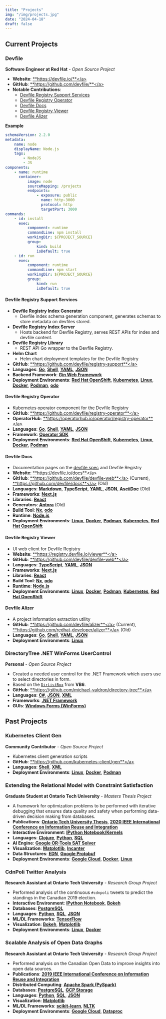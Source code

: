 ```yaml
---
title: "Projects"
img: "/img/projects.jpg"
date: "2024-04-18"
draft: false
---
```


## Current Projects

### Devfile
**Software Engineer at Red Hat** - *Open Source Project*
- **Website**: <a href="https://devfile.io" target="_blank">**https://devfile.io/**</a>
- **GitHub**: <a href="https://github.com/devfile/" target="_blank">**https://github.com/devfile/**</a>
- **Notable Contributions**:
    - [Devfile Registry Support Services](/projects/#devfile-registry-support-services)
    - [Devfile Registry Operator](/projects/#devfile-registry-operator)
    - [Devfile Docs](/projects/#devfile-docs)
    - [Devfile Registry Viewer](/projects/#devfile-registry-viewer)
    - [Devfile Alizer](/projects/#devfile-alizer)

**Example**

```yaml
schemaVersion: 2.2.0
metadata:
    name: node
    displayName: Node.js
    tags:
        - NodeJS
        - JS
components:
    - name: runtime
      container:
          image: node
          sourceMapping: /projects
          endpoints:
              - exposure: public
                name: http-3000
                protocol: http
                targetPort: 3000
commands:
    - id: install
      exec:
          component: runtime
          commandLine: npm install
          workingDir: ${PROJECT_SOURCE}
          group:
              kind: build
              isDefault: true
    - id: run
      exec:
          component: runtime
          commandLine: npm start
          workingDir: ${PROJECT_SOURCE}
          group:
              kind: run
              isDefault: true
```

#### Devfile Registry Support Services
- **Devfile Registry Index Generator**
    - Devfile index schema generation component, generates schemas to store metadata on devfiles stored. 
- **Devfile Registry Index Server**
    - Hosts backend for Devfile Registry, serves REST APIs for index and devfile content.
- **Devfile Registry Library**
    - REST API Go wrapper to the Devfile Registry.
- **Helm Chart**
    - Helm chart deployment templates for the Devfile Registry
- **GitHub**: <a href="https://github.com/devfile/registry-support" target="_blank">**https://github.com/devfile/registry-support**</a>
- **Languages**: <a href="https://go.dev/" target="_blank">**Go**</a>, <a href="https://en.wikipedia.org/wiki/Shell_script" target="_blank">**Shell**</a>, <a href="https://www.redhat.com/en/topics/automation/what-is-yaml" target="_blank">**YAML**</a>, <a href="https://www.json.org/json-en.html" target="_blank">**JSON**</a>
- **Backend Framework**: <a href="https://github.com/gin-gonic/gin" target="_blank">**Gin Web Framework**</a>
- **Deployment Environments**: <a href="https://cloud.redhat.com/learn/what-is-openshift" target="_blank">**Red Hat OpenShift**</a>, <a href="https://kubernetes.io/" target="_blank">**Kubernetes**</a>, <a href="https://en.wikipedia.org/wiki/Linux" target="_blank">**Linux**</a>, <a href="https://www.docker.com/" target="_target">**Docker**</a>, <a href="https://podman.io/" target="_blank">**Podman**</a>, <a href="https://odo.dev/" target="_blank">**odo**</a>

#### Devfile Registry Operator
- Kubernetes operator component for the Devfile Registry
- **GitHub**: <a href="https://github.com/devfile/registry-operator" target="_blank">**https://github.com/devfile/registry-operator**</a>
- **OperatorHub**: <a href="https://operatorhub.io/operator/registry-operator" target="_blank">**https://operatorhub.io/operator/registry-operator**</a>
- **Languages**: <a href="https://go.dev/" target="_blank">**Go**</a>, <a href="https://en.wikipedia.org/wiki/Shell_script" target="_blank">**Shell**</a>, <a href="https://www.redhat.com/en/topics/automation/what-is-yaml" target="_blank">**YAML**</a>, <a href="https://www.json.org/json-en.html" target="_blank">**JSON**</a>
- **Framework**: <a href="https://sdk.operatorframework.io/" target="_blank">**Operator SDK**</a>
- **Deployment Environments**: <a href="https://cloud.redhat.com/learn/what-is-openshift" target="_blank">**Red Hat OpenShift**</a>, <a href="https://kubernetes.io/" target="_blank">**Kubernetes**</a>, <a href="https://en.wikipedia.org/wiki/Linux" target="_blank">**Linux**</a>, <a href="https://www.docker.com/" target="_target">**Docker**</a>, <a href="https://podman.io/" target="_blank">**Podman**</a>

#### Devfile Docs
- Documentation pages on the <a href="https://github.com/devfile/api" target="_blank">devfile spec</a> and Devfile Registry
- **Website**: <a href="https://devfile.io/docs" target="_blank">**https://devfile.io/docs**</a>
- **GitHub**: <a href="https://github.com/devfile/devfile-web" target="_blank">**https://github.com/devfile/devfile-web**</a> (Current), <a href="https://github.com/devfile/docs" target="_blank">**https://github.com/devfile/docs**</a> (Old)
- **Languages**: <a href="https://daringfireball.net/projects/markdown/" target="_blank">**Markdown**</a>, <a href="https://www.typescriptlang.org/" target="_blank">**TypeScript**</a>, <a href="https://www.redhat.com/en/topics/automation/what-is-yaml" target="_blank">**YAML**</a>, <a href="https://www.json.org/json-en.html" target="_blank">**JSON**</a>, <a href="https://asciidoc.org/" target="_blank">**AsciiDoc**</a> (Old)
- **Frameworks**: <a href="https://nextjs.org/" target="_blank">**Next.js**</a>
- **Libraries**: <a href="https://reactjs.org/" target="_blank">**React**</a>
- **Generators**: <a href="https://antora.org/" target="_blank">**Antora**</a> (Old)
- **Build Tool**: <a href="https://nx.dev/" target="_blank">**Nx**</a>, <a href="https://odo.dev/" target="_blank">**odo**</a>
- **Runtime**: <a href="https://nodejs.org/" target="_blank">**Node.js**</a>
- **Deployment Environments**: <a href="https://en.wikipedia.org/wiki/Linux" target="_blank">**Linux**</a>, <a href="https://www.docker.com/" target="_target">**Docker**</a>, <a href="https://podman.io/" target="_blank">**Podman**</a>, <a href="https://kubernetes.io/" target="_blank">**Kubernetes**</a>, <a href="https://cloud.redhat.com/learn/what-is-openshift" target="_blank">**Red Hat OpenShift**</a>

#### Devfile Registry Viewer
- UI web client for Devfile Registry
- **Website**: <a href="https://registry.devfile.io/viewer" target="_blank">**https://registry.devfile.io/viewer**</a>
- **GitHub**: <a href="https://github.com/devfile/devfile-web" target="_blank">**https://github.com/devfile/devfile-web**</a>
- **Languages**: <a href="https://www.typescriptlang.org/" target="_blank">**TypeScript**</a>, <a href="https://www.redhat.com/en/topics/automation/what-is-yaml" target="_blank">**YAML**</a>, <a href="https://www.json.org/json-en.html" target="_blank">**JSON**</a>
- **Frameworks**: <a href="https://nextjs.org/" target="_blank">**Next.js**</a>
- **Libraries**: <a href="https://reactjs.org/" target="_blank">**React**</a>
- **Build Tool**: <a href="https://nx.dev/" target="_blank">**Nx**</a>, <a href="https://odo.dev/" target="_blank">**odo**</a>
- **Runtime**: <a href="https://nodejs.org/" target="_blank">**Node.js**</a>
- **Deployment Environments**: <a href="https://en.wikipedia.org/wiki/Linux" target="_blank">**Linux**</a>, <a href="https://www.docker.com/" target="_target">**Docker**</a>, <a href="https://podman.io/" target="_blank">**Podman**</a>, <a href="https://kubernetes.io/" target="_blank">**Kubernetes**</a>, <a href="https://cloud.redhat.com/learn/what-is-openshift" target="_blank">**Red Hat OpenShift**</a>

#### Devfile Alizer
- A project information extraction utility
- **GitHub**: <a href="https://github.com/devfile/alizer" target="_blank">**https://github.com/devfile/alizer**</a> (Current), <a href="https://github.com/redhat-developer/alizer" target="_blank">**https://github.com/redhat-developer/alizer**</a> (Old)
- **Languages**: <a href="https://go.dev/" target="_blank">**Go**</a>, <a href="https://en.wikipedia.org/wiki/Shell_script" target="_blank">**Shell**</a>, <a href="https://www.redhat.com/en/topics/automation/what-is-yaml" target="_blank">**YAML**</a>, <a href="https://www.json.org/json-en.html" target="_blank">**JSON**</a>
- **Deployment Environments**: <a href="https://en.wikipedia.org/wiki/Linux" target="_blank">**Linux**</a>

### DirectoryTree .NET WinForms UserControl
**Personal** - *Open Source Project*
- Created a needed user control for the .NET Framework which users use to select directories in form.
- Based on the <a href="https://docs.microsoft.com/en-us/dotnet/api/microsoft.visualbasic.compatibility.vb6.dirlistbox?view=netframework-4.8" target="_blank">`DirListBox`</a> from **VB6**.
- **GitHub**: <a href="https://github.com/michael-valdron/directory-tree" target="_blank">**https://github.com/michael-valdron/directory-tree**</a>
- **Languages**: <a href="https://docs.microsoft.com/en-us/dotnet/csharp/" target="_blank">**C#**</a>, <a href="https://www.json.org/json-en.html" target="_blank">**JSON**</a>, <a href="https://www.w3.org/XML/" target="_blank">**XML**</a>
- **Frameworks**: <a href="https://dotnet.microsoft.com/learn/dotnet/what-is-dotnet-framework" target="_blank">**.NET Framework**</a>
- **GUIs**: <a href="https://docs.microsoft.com/en-us/dotnet/desktop/winforms/?view=netdesktop-5.0" target="_blank">**Windows Forms (WinForms)**</a>

## Past Projects

### Kubernetes Client Gen
**Community Contributor** - *Open Source Project*
- Kubernetes client generation scripts
- **GitHub**: <a href="https://github.com/kubernetes-client/gen" target="_blank">**https://github.com/kubernetes-client/gen**</a>
- **Languages**: <a href="https://en.wikipedia.org/wiki/Shell_script" target="_blank">**Shell**</a>, <a href="https://www.w3.org/XML/" target="_blank">**XML**</a>
- **Deployment Environments**: <a href="https://en.wikipedia.org/wiki/Linux" target="_blank">**Linux**</a>, <a href="https://www.docker.com/" target="_target">**Docker**</a>, <a href="https://podman.io/" target="_blank">**Podman**</a>

### Extending the Relational Model with Constraint Satisfaction 
**Graduate Student at Ontario Tech University** - *Masters Thesis Project*
- A framework for optimization problems to be performed with iterative debugging that ensures data quality and safety when performing data-driven decision making from databases.
- **Publications**: <a href="http://ir.library.dc-uoit.ca/handle/10155/1282" target="__blank">**Ontario Tech University Thesis**</a>, <a href="https://homepages.uc.edu/~niunn/IRI20/" target="_blank">**2020 IEEE International Conference on Information Reuse and Integration**</a>
- **Interactive Environment**: <a href="https://jupyter.org/" target="_blank">**IPython Notebook/Kernels**</a>
- **Languages**: <a href="https://clojure.org/" target="_blank">**Clojure**</a>, <a href="https://python.org/" target="_blank">**Python**</a>, <a href="https://en.wikipedia.org/wiki/SQL" target="_blank">**SQL**</a>
- **AI Engine**: <a href="https://developers.google.com/optimization/cp/cp_solver" target="_blank">**Google OR-Tools SAT Solver**</a>
- **Visualization**: <a href="https://matplotlib.org/" target="_blank">**Matplotlib**</a>, <a href="http://incanter.org/" target="_blank">**Incanter**</a>
- **Data Structures**: <a href="https://github.com/edn-format/edn" target="_blank">**EDN**</a>, <a href="https://developers.google.com/protocol-buffers" target="_blank">**Google Protobuf**</a>
- **Deployment Environments**: <a href="https://cloud.google.com/" target="_blank">**Google Cloud**</a>, <a href="https://www.docker.com/" target="_target">**Docker**</a>, <a href="https://en.wikipedia.org/wiki/Linux" target="_blank">**Linux**</a>

### CdnPoli Twitter Analysis
**Research Assistant at Ontario Tech University** - *Research Group Project*
- Performed analysis of the continuous `#cdnpoli` tweets to predict the standings in the Canadian 2019 election.
- **Interactive Environment**: <a href="https://jupyter.org/" target="_blank">**IPython Notebook**</a>, <a href="https://bokeh.org/" target="_blank">**Bokeh**</a>
- **Databases**: <a href="https://www.postgresql.org/" target="_blank">**PostgreSQL**</a>
- **Languages**: <a href="https://python.org/" target="_blank">**Python**</a>, <a href="https://en.wikipedia.org/wiki/SQL" target="_blank">**SQL**</a>, <a href="https://www.json.org/json-en.html" target="_blank">**JSON**</a>
- **ML/DL Frameworks**: <a href="https://www.tensorflow.org/" target="_blank">**TensorFlow**</a>
- **Visualization**: <a href="https://bokeh.org/" target="_blank">**Bokeh**</a>, <a href="https://matplotlib.org/" target="_blank">**Matplotlib**</a>
- **Deployment Environments**: <a href="https://en.wikipedia.org/wiki/Linux" target="_blank">**Linux**</a>, <a href="https://www.docker.com/" target="_target">**Docker**</a>

### Scalable Analysis of Open Data Graphs
**Research Assistant at Ontario Tech University** -
*Research Group Project*
- Performed analysis on the Canadian Open Data to improve insights into open data sources.
- **Publications**: <a href="http://www.sis.pitt.edu/lersais/iri/2019/" target="_blank">**2019 IEEE International Conference on Information Reuse and Integration**</a>
- **Distributed Computing**: <a href="https://spark.apache.org/" target="_blank">**Apache Spark (PySpark)**</a>
- **Databases**: <a href="https://www.postgresql.org/" target="_blank">**PostgreSQL**</a>, <a href="https://cloud.google.com/storage" target="_blank">**GCP Storage**</a>
- **Languages**: <a href="https://python.org/" target="_blank">**Python**</a>, <a href="https://en.wikipedia.org/wiki/SQL" target="_blank">**SQL**</a>, <a href="https://www.json.org/json-en.html" target="_blank">**JSON**</a>
- **Visualization**: <a href="https://matplotlib.org/" target="_blank">**Matplotlib**</a>
- **ML/DL Frameworks**: <a href="https://scikit-learn.org/stable/" target="_blank">**scikit-learn**</a>, <a href="https://www.nltk.org/" target="_blank">**NLTK**</a>
- **Deployment Environments**: <a href="https://cloud.google.com/" target="_blank">**Google Cloud**</a>, <a href="https://cloud.google.com/dataproc" target="_blank">**Dataproc**</a>
